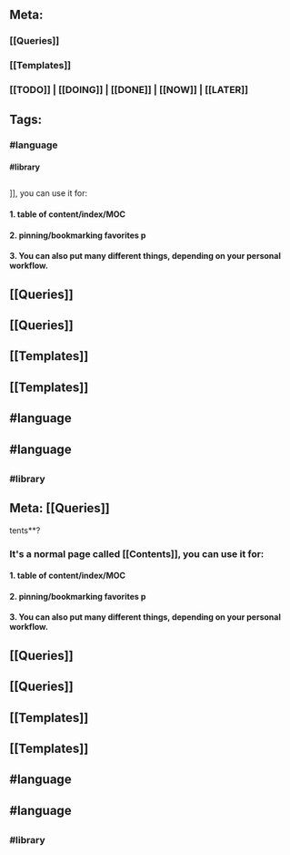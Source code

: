 ## **Meta:**
### [[Queries]]
### [[Templates]]
### [[TODO]] | [[DOING]] | [[DONE]] | [[NOW]] | [[LATER]]
## **Tags:**
### #language
#### #library
##
]], you can use it for:
#### 1. table of content/index/MOC
#### 2. pinning/bookmarking favorites p
#### 3. You can also put many different things, depending on your personal workflow.
## [[Queries]]
## [[Queries]]
##
## [[Templates]]
## [[Templates]]
##
## #language
## #language
##
###
### #library
## Meta: [[Queries]]
tents**?
### It's a normal page called [[Contents]], you can use it for:
#### 1. table of content/index/MOC
#### 2. pinning/bookmarking favorites p
#### 3. You can also put many different things, depending on your personal workflow.
## [[Queries]]
## [[Queries]]
##
## [[Templates]]
## [[Templates]]
##
## #language
## #language
##
###
### #library
